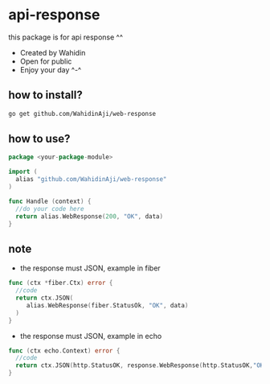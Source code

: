 # api-response
this package is for api response ^^

* Created by Wahidin
* Open for public
* Enjoy your day ^-^

## how to install?
```bash
go get github.com/WahidinAji/web-response
```
## how to use?
```go
package <your-package-module>

import (
  alias "github.com/WahidinAji/web-response"
)

func Handle (context) {
  //do your code here
  return alias.WebResponse(200, "OK", data)
}
```

## note
* the response must JSON, example in fiber
```go
func (ctx *fiber.Ctx) error {
  //code
  return ctx.JSON(
     alias.WebResponse(fiber.StatusOk, "OK", data)
  )
}
```
* the response must JSON, example in echo
```go
func (ctx echo.Context) error {
  //code
  return ctx.JSON(http.StatusOK, response.WebResponse(http.StatusOK,"OK", data))
}
```

